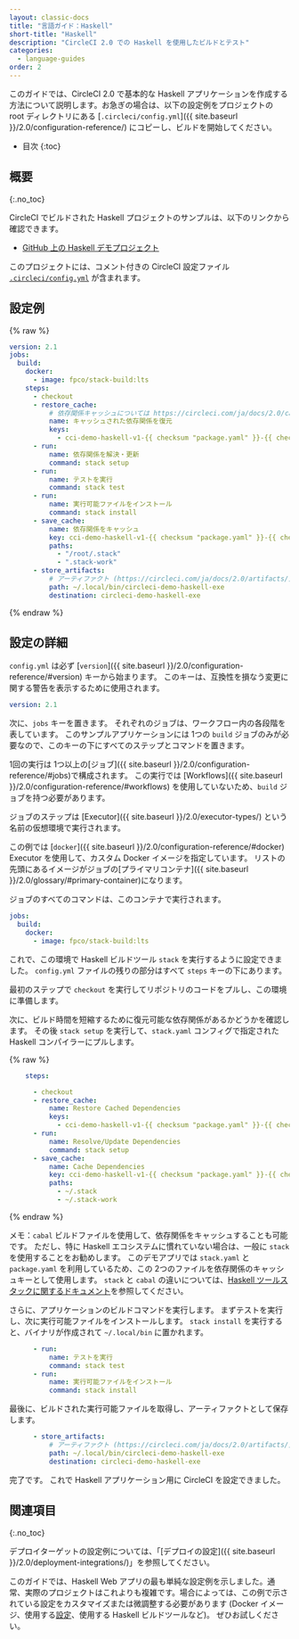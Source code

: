 ```yaml
---
layout: classic-docs
title: "言語ガイド：Haskell"
short-title: "Haskell"
description: "CircleCI 2.0 での Haskell を使用したビルドとテスト"
categories:
  - language-guides
order: 2
---
```


このガイドでは、CircleCI 2.0 で基本的な Haskell アプリケーションを作成する方法について説明します。お急ぎの場合は、以下の設定例をプロジェクトの root ディレクトリにある [`.circleci/config.yml`]({{ site.baseurl }}/2.0/configuration-reference/) にコピーし、ビルドを開始してください。

- 目次
{:toc}

## 概要

{:.no_toc}

CircleCI でビルドされた Haskell プロジェクトのサンプルは、以下のリンクから確認できます。

- <a href="https://github.com/CircleCI-Public/circleci-demo-haskell"
target="_blank">GitHub 上の Haskell デモプロジェクト</a>

このプロジェクトには、コメント付きの CircleCI 設定ファイル <a href="https://github.com/CircleCI-Public/circleci-demo-haskell/blob/master/.circleci/config.yml" target="_blank"><code>.circleci/config.yml</code></a> が含まれます。

## 設定例

{% raw %}

```yaml
version: 2.1
jobs:
  build:
    docker:
      - image: fpco/stack-build:lts
    steps:
      - checkout
      - restore_cache:
          # 依存関係キャッシュについては https://circleci.com/ja/docs/2.0/caching/ をお読みください
          name: キャッシュされた依存関係を復元
          keys:
            - cci-demo-haskell-v1-{{ checksum "package.yaml" }}-{{ checksum "stack.yaml" }}
      - run:
          name: 依存関係を解決・更新
          command: stack setup
      - run:
          name: テストを実行
          command: stack test
      - run:
          name: 実行可能ファイルをインストール
          command: stack install
      - save_cache:
          name: 依存関係をキャッシュ
          key: cci-demo-haskell-v1-{{ checksum "package.yaml" }}-{{ checksum "stack.yaml" }}
          paths:
            - "/root/.stack"
            - ".stack-work"
      - store_artifacts:
          # アーティファクト (https://circleci.com/ja/docs/2.0/artifacts/) に表示するテストサマリーをアップロードします
          path: ~/.local/bin/circleci-demo-haskell-exe
          destination: circleci-demo-haskell-exe

```

{% endraw %}

## 設定の詳細

`config.yml` は必ず [`version`]({{ site.baseurl }}/2.0/configuration-reference/#version) キーから始まります。 このキーは、互換性を損なう変更に関する警告を表示するために使用されます。

```yaml
version: 2.1
```

次に、`jobs` キーを置きます。 それぞれのジョブは、ワークフロー内の各段階を表しています。 このサンプルアプリケーションには 1つの `build` ジョブのみが必要なので、このキーの下にすべてのステップとコマンドを置きます。

1回の実行は 1つ以上の[ジョブ]({{ site.baseurl }}/2.0/configuration-reference/#jobs)で構成されます。 この実行では [Workflows]({{ site.baseurl }}/2.0/configuration-reference/#workflows) を使用していないため、`build` ジョブを持つ必要があります。

ジョブのステップは [Executor]({{ site.baseurl }}/2.0/executor-types/) という名前の仮想環境で実行されます。

この例では [`docker`]({{ site.baseurl }}/2.0/configuration-reference/#docker) Executor を使用して、カスタム Docker イメージを指定しています。 リストの先頭にあるイメージがジョブの[プライマリコンテナ]({{ site.baseurl }}/2.0/glossary/#primary-container)になります。

ジョブのすべてのコマンドは、このコンテナで実行されます。

```yaml
jobs:
  build:
    docker:
      - image: fpco/stack-build:lts
```

これで、この環境で Haskell ビルドツール `stack` を実行するように設定できました。 `config.yml` ファイルの残りの部分はすべて `steps` キーの下にあります。

最初のステップで `checkout` を実行してリポジトリのコードをプルし、この環境に準備します。

次に、ビルド時間を短縮するために復元可能な依存関係があるかどうかを確認します。 その後 `stack setup` を実行して、`stack.yaml` コンフィグで指定された Haskell コンパイラーにプルします。

{% raw %}

```yaml
    steps:

      - checkout
      - restore_cache:
          name: Restore Cached Dependencies
          keys:
            - cci-demo-haskell-v1-{{ checksum "package.yaml" }}-{{ checksum "stack.yaml" }}
      - run:
          name: Resolve/Update Dependencies
          command: stack setup
      - save_cache:
          name: Cache Dependencies
          key: cci-demo-haskell-v1-{{ checksum "package.yaml" }}-{{ checksum "stack.yaml" }}
          paths:
            - ~/.stack
            - ~/.stack-work
```

{% endraw %}

メモ：`cabal` ビルドファイルを使用して、依存関係をキャッシュすることも可能です。 ただし、特に Haskell エコシステムに慣れていない場合は、一般に `stack` を使用することをお勧めします。 このデモアプリでは `stack.yaml` と `package.yaml` を利用しているため、この 2つのファイルを依存関係のキャッシュキーとして使用します。 `stack` と `cabal` の違いについては、[Haskell ツールスタックに関するドキュメント](https://docs.haskellstack.org/en/stable/stack_yaml_vs_cabal_package_file/)を参照してください。

さらに、アプリケーションのビルドコマンドを実行します。 まずテストを実行し、次に実行可能ファイルをインストールします。 `stack install` を実行すると、バイナリが作成されて `~/.local/bin` に置かれます。

```yaml
      - run:
          name: テストを実行
          command: stack test
      - run:
          name: 実行可能ファイルをインストール
          command: stack install
```

最後に、ビルドされた実行可能ファイルを取得し、アーティファクトとして保存します。

```yaml
      - store_artifacts:
          # アーティファクト (https://circleci.com/ja/docs/2.0/artifacts/) に表示するビルド結果をアップロードします
          path: ~/.local/bin/circleci-demo-haskell-exe
          destination: circleci-demo-haskell-exe
```

完了です。 これで Haskell アプリケーション用に CircleCI を設定できました。

## 関連項目

{:.no_toc}

デプロイターゲットの設定例については、「[デプロイの設定]({{ site.baseurl }}/2.0/deployment-integrations/)」を参照してください。

このガイドでは、Haskell Web アプリの最も単純な設定例を示しました。通常、実際のプロジェクトはこれよりも複雑です。場合によっては、この例で示されている設定をカスタマイズまたは微調整する必要があります (Docker イメージ、使用する[設定](https://docs.haskellstack.org/en/v1.0.2/docker_integration/)、使用する Haskell ビルドツールなど)。 ぜひお試しください。

